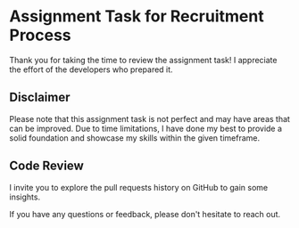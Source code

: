 # Assignment Task for Recruitment Process

Thank you for taking the time to review the assignment task! I appreciate the effort of the developers who prepared it.

## Disclaimer

Please note that this assignment task is not perfect and may have areas that can be improved. Due to time limitations, I have done my best to provide a solid foundation and showcase my skills within the given timeframe.

## Code Review

I invite you to explore the pull requests history on GitHub to gain some insights. 

If you have any questions or feedback, please don't hesitate to reach out.